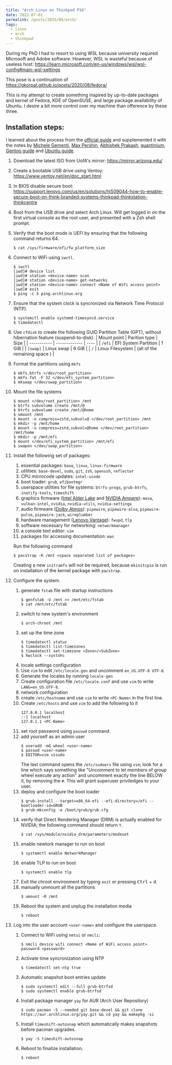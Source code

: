 ```yaml
---
title: "Arch Linux on Thinkpad P16"
date: 2022-07-01
permalink: /posts/2025/09/arch/
tags:
  - linux
  - arch
  - thinkpad
---
```


During my PhD I had to resort to using WSL because university required Microsoft and Adobe software. However, WSL is wasteful because of useless host: https://learn.microsoft.com/en-us/windows/wsl/wsl-config#main-wsl-settings

This pose is a continuation of https://gkorpal.github.io/posts/2020/08/fedora/

This is my attempt to create something inspired by up-to-date packages and kernel of Fedora, KDE of OpenSUSE, and large package availability of Ubuntu. I desire a bit more control over my machine than ofference by these three.

## Installation steps:
I learned about the process from the [official guide](https://wiki.archlinux.org/title/Installation_guide) and supplemented it with the notes by [Michele Gementi](https://gist.github.com/mjkstra/96ce7a5689d753e7a6bdd92cdc169bae), [Max Pershin](https://github.com/silentz/arch-linux-install-guide), [Abhishek Prakash](https://itsfoss.com/install-arch-linux/), [quantinium](https://github.com/quantinium3/Guide-to-install-Arch-Linux), [Gentoo guide](https://wiki.gentoo.org/wiki/Handbook:AMD64/Installation/Disks#Partitioning_the_disk_with_GPT_for_UEFI) and [Ubuntu guide](https://help.ubuntu.com/community/SwapFaq).

1. Download the latest ISO from UofA's mirror: https://mirror.arizona.edu/
2. Create a bootable USB drive using Ventoy: https://www.ventoy.net/en/doc_start.html
3. In BIOS disable secure boot: https://support.lenovo.com/us/en/solutions/ht509044-how-to-enable-secure-boot-on-think-branded-systems-thinkpad-thinkstation-thinkcentre
4. Boot from the USB drive and select Arch Linux. Will get logged in on the first virtual console as the root user, and presented with a Zsh shell prompt.
5. Verify that the boot mode is UEFI by ensuring that the following command returns 64.
    ````
    $ cat /sys/firmware/efi/fw_platform_size
    ````
6. Connect to WiFi using `iwctl`.
    ````
    $ iwctl
    [iwd]# device list
    [iwd]# station <device-name> scan
    [iwd]# station <device-name> get-networks
    [iwd]# station <device-name> connect <Name of WiFi access point>
    [iwd]# exit
    $ ping -c 5 ping.archlinux.org
    ````
7. Ensure that the system clock is syncronized via Network Time Protocol (NTP).
    ````
    $ systemctl enable systemd-timesyncd.service
    $ timedatectl
    ````
8. Use `cfdisk` to create the following GUID Partition Table (GPT), without hibernation feature (suspend-to-disk).
    | Mount point | Parition type | Size |
    | ----------- | ------------- | ---- |
    | `/efi`     |  EFI System Partition | 1 GiB |
    | `[swap]`    | Linux swap |  6 GiB |
    | `/`         | Linux Filesystem | (all of the remaining space ) |
9. Format the partitions using `mkfs`
    ````
    $ mkfs.btrfs </dev/root_partition>
    $ mkfs.fat -F 32 </dev/efi_system_partition>
    $ mkswap </dev/swap_partition>
    ````
10. Mount the file systems
    ````
    $ mount </dev/root_partition> /mnt
    $ btrfs subvolume create /mnt/@
    $ btrfs subvolume create /mnt/@home
    $ umount /mnt
    $ mount -o compress=zstd,subvol=@ </dev/root_partition> /mnt
    $ mkdir -p /mnt/home
    $ mount -o compress=zstd,subvol=@home </dev/root_partition> /mnt/home
    $ mkdir -p /mnt/efi
    $ mount </dev/efi_system_partition> /mnt/efi
    $ swapon </dev/swap_partition>
    ````
11. Install the following set of packages:
    1. essential packages: `base`, `linux`, `linux-firmware`
    2. utilities: `base-devel`, `sudo`, `git`, `zsh`, `openssh`, `reflector`
    3. CPU microcode updates: `intel-ucode`
    4. boot loader: `grub`, `efibootmgr`
    5. userspace utilities for file systems: `btrfs-progs`, `grub-btrfs`, `inotify-tools`, `timeshift`
    6. graphics firmware ([Intel Alder Lake](https://wiki.archlinux.org/title/Intel_graphics) and [NVIDIA Ampere](https://wiki.archlinux.org/title/NVIDIA)): `mesa`, `vulkan-intel`, `nvidia`, `nvidia-utils`, `nvidia-settings`
    7. audio firmware ([Dolby Atmos](https://wiki.archlinux.org/title/Lenovo_ThinkPad_T14_(AMD)_Gen_4#Speakers)): `pipewire`, `pipewire-alsa`, `pipewire-pulse`, `pipewire-jack`, `wireplumber`
    8. hardware management ([Lenovo Vantage](https://wiki.archlinux.org/title/Laptop/Lenovo#Lenovo)): `fwupd`, `tlp`
    9. software necessary for networking: `networkmanager`
    10. a console text editor: `vim`
    11. packages for accessing documentation: `man`

    Run the following command
    ````
    $ pacstrap -K /mnt <space separated list of packages>
    ````
    Creating a new `initramfs` will not be required, because `mkinitcpio` is run on installation of the kernel package with `pacstrap`. 
12. Configure the system.
    1. generate `fstab` file with startup instructions
        ````
        $ genfstab -U /mnt >> /mnt/etc/fstab
        $ cat /mnt/etc/fstab
        ````
    2. switch to new system's environment
        ````
        $ arch-chroot /mnt
        ````
    3. set up the time zone
        ````
        $ timedatectl status
        $ timedatectl list-timezones
        $ timedatectl set-timezone <Zone>/<SubZone>
        $ hwclock --systohc
        ````
    4. locale settings configuration
      1. Use `vim` to edit `/etc/locale.gen` and uncomment `en_US.UTF-8 UTF-8`.
      2. Generate the locales by running `locale-gen`
      3. Create configuration file `/etc/locale.conf` and use `vim` to write `LANG=en_US.UTF-8`.
    5. network configuration
      1. create  `/etc/hostname` and use `vim` to write `<PC-Name>` in the first line.
      2. Create `/etc/hosts` and use `vim` to add the following to it
          ````
          127.0.0.1 localhost
          ::1 localhost
          127.0.1.1 <PC-Name> 
          ````
    6. set root password using `passwd` command.
    7. add yourself as an admin user
        ````
        $ useradd -mG wheel <user-name>
        $ passwd <user-name>
        $ EDITOR=vim visudo
        ````
        The last command opens the `/etc/sudoers` file using `vim`; look for a line which says something like "Uncomment to let members of group wheel execute any action" and uncomment exactly the line BELOW it, by removing the `#`. This will grant superuser priviledges to your user.
    8. deploy and configure the boot loader
        ````
        $ grub-install --target=x86_64-efi --efi-directory=/efi --bootloader-id=GRUB
        $ grub-mkconfig -o /boot/grub/grub.cfg
        ````
    9. verify that Direct Rendering Manager (DRM) is actually enabled for NVIDIA; the following command should return `Y`.
        ````
        $ cat /sys/module/nvidia_drm/parameters/modeset
        ````
    10. enable newtork manager to run on boot
        ````
        $ systemctl enable NetworkManager
        ````
    11. enable TLP to run on boot
        ````
        $ systemctl enable tlp
        ````
    12. Exit the chroot environment by typing `exit` or pressing <kbd>Ctrl</kbd> + <kbd>d</kbd>.
    13. manually unmount all the partitions
        ````
        $ umount -R /mnt
        ````
    14. Reboot the system and unplug the installation media
        ````
        $ reboot
        ````
13. Log into the user account `<user-name>` and configure the userspace.
    1. Connect to WiFi using `nmtui` or `nmcli`:
        ````
        $ nmcli device wifi connect <Name of WiFi access point> password <password>
        ````
    2. Activate time syncronization using NTP
        ````
        $ timedatectl set-ntp true
        ````
    3. Automatic snapshot boot entries update
        ````
        $ sudo systemctl edit --full grub-btrfsd
        $ sudo systemctl enable grub-btrfsd
        ````
    4. Install package manager `yay` for AUR (Arch User Repository)
        ````
        $ sudo pacman -S --needed git base-devel && git clone https://aur.archlinux.org/yay.git && cd yay && makepkg -si
        ````
    5. Install `timeshift-autosnap` which automatically makes snapshots before pacman upgrades.
        ````
        $ yay -S timeshift-autosnap
        ````
    6. Reboot to finalize installation.
        ````
        $ reboot
        ````

